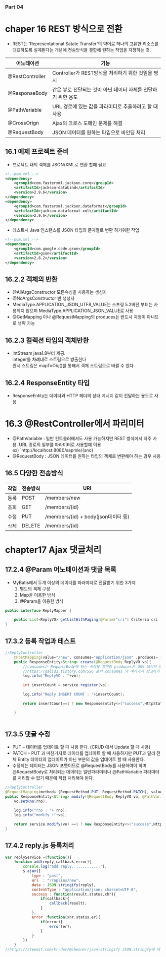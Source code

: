 ### Part 04 ###

# chaper 16 REST 방식으로 전환
 - REST는 'Representational Satate Transfer'의 약어로 하나의 고유한 리소스를 대표하도록 설계된다는 개념에 전송방식을 결합해 원하는 작업을 지정하는 것.

|어노테이션			|기능
|-------------------|-----------------------
|@RestController    |Controller가 REST방식을 처리하기 위한 것임을 명시
|@ResponseBody		|같은 뷰로 전달되는 것이 아닌 데이터 자체를 전달하기 위한 용도
|@PathVariable		|URL 경로에 있는 값을 파라미터로 추출하려고 할 때 사용
|@CrossOrign		|Ajax의 크로스 도메인 문제를 해결
|@RequestBody   	|JSON 데이터를 원하는 타입으로 바인딩 처리

## 16.1 예제 프로젝트 준비
- 프로젝트 내의 객체를 JSON/XML로 변환 할때 필요
```xml
<!--pom.xml -->
<dependency>
	<groupId>com.fasterxml.jackson.core</groupId>
	<artifactId>jackson-databind</artifactId>
	<version>2.9.6</version>
</dependency>    
<dependency>
	<groupId>com.fasterxml.jackson.dataformat</groupId>
	<artifactId>jackson-dataformat-xml</artifactId>
	<version>2.9.6</version>
</dependency>
```
- 테스트시 Java 인스턴스를 JSON 타입의 문자열로 변환 하기위한 작업
```xml
<!--pom.xml -->
<dependency>
	<groupId>com.google.code.gson</groupId>
	<artifactId>gson</artifactId>
	<version>2.8.2</version>
</dependency>  
```
## 16.2.2 객체의 반환
 - @AllArgsConstructor 모든속성을 사용하는 생성자
 - @NoArgsConstructor 빈 생성자
 - MediaType.APPLICATION_JSON_UTF8_VALUE는 스프링 5.2버전 부터는 사용되지 않으며 MediaType.APPLICATION_JSON_VALUE로 사용
 - @GetMapping 이나 @RequestMapping의 produces는 반드시 지정이 아니므로 생략 가능

## 16.2.3 컬렉션 타입의 객체반환
- IntStream java1.8부터 제공.<br>
 integer를 차례대로 스트림으로 방출한다<br>
 원시 스트림은 mapToObj()를 통해서 객체 스트림으로 바뀔 수 있다.

## 16.2.4 ResponseEntity 타입
 - ResponseEntity는 데이터와 HTTP 헤더의 상태 메시지 같이 전달하는 용도로 사용

# 16.3 @RestController에서 파리미터
 - @PathVariable : 일반 컨트롤러에서도 사용 가능하지만 REST 방식에서 자주 사용. URL 경로의 일부를 파라미터로 사용할때 이용
 <br>ex) `http://localhost:8080/sapmle/{sno}
 - @RequestBody : JSON 데이터를 원하는 타입의 객체로 변환해야 하는 경우 사용

## 16.5 다양한 전송방식

|작업	 |전송방식  | URI
|------------------ |-----------------------|--------
|등록    |POST      |/members/new
|조회	 |GET       |/members/{id}
|수정	 |PUT       |/members/{id} + body(json데이터 등)
|삭제	 |DELETE    |/members/{id}

# chapter17 Ajax 댓글처리

## 17.2.4 @Param 어노테이션과 댓글 목록
 - MyBatis에서 두개 이상의 데이터를 파라미터로 전달받기 위한 3가지
	1) 별도의 객체 구성
	2) Map을 이용한 방식
	3) @Param을 이용한 방식
```java
public interface ReplyMapper {
	
	public List<ReplyVO> getListWithPaging(@Param("cri") Criteria cri ,@Param("bno")Long bno);//cri 와 bno 두개다 사용 가능
}
```
## 17.3.2 등록 작업과 테스트
```java
//ReplyController
	@PostMapping(value="/new", consumes="application/json" ,produces= {MediaType.TEXT_PLAIN_VALUE})
	public ResponseEntity<String> create(@RequestBody ReplyVO vo){
		//consumes는 RequestBody에 담는 속성을 제한함 produces은 해당 데이터 타입으로만 받겠다고 지정하는 것
		//https://galid1.tistory.com/556 출처 consumes 외 여러가지 참고하기 좋음 
		log.info("ReplyVO : "+vo);
		
		int insertCount = service.register(vo);
		
		log.info("Reply INSERT COUNT : "+insertCount);
		
		return insertCount==1 ? new ResponseEntity<>("success",HttpStatus.OK) : new ResponseEntity<>(HttpStatus.INTERNAL_SERVER_ERROR);
		
	}
	
```

## 17.3.5 댓글 수정
- PUT – 데이터를 업데이트 할 때 사용 한다. (CRUD 에서  Update 할 때 사용)
- PATCH – PUT 과 마찬가지로 데이터를 업데이트 할 때 사용하지만 PUT과 달리 전체 Entity 데이터의 업데이트가 아닌 부분의 값을 업데이트 할 때 사용한다.
- 수정되는 데이터는 JSON 포맷이므로 @RequestBody를 사용하여야 하며 @RequestBody로 처리되는 데이터는 일반파라미터나 @PathVariable 파라미터를 처리할 수 없기 때문에 직접 처리해야 된다.
```java
//ReplyController
@RequestMapping(method= {RequestMethod.PUT, RequestMethod.PATCH}, value="/{rno}", consumes="application/json", produces= {MediaType.TEXT_PLAIN_VALUE})
public ResponseEntity<String> modify(@RequestBody ReplyVO vo, @PathVariable("rno") Long rno){
	vo.setRno(rno);
	
	log.info("rno : "+ rno);
	log.info("modify :"+vo);
	
	return service.modify(vo) ==1 ? new ResponseEntity<>("success",HttpStatus.OK) : new ResponseEntity<>(HttpStatus.INTERNAL_SERVER_ERROR);
}
```

## 17.4.2 reply.js 등록처리
```js
var replyService =(function(){
	function add(reply,callback,error){
		console.log("add reply.............");
		$.ajax({
			type : "post",
			url  : "/replies/new",
			data : JSON.stringify(reply),
			contentType : "application/json; charset=UTF-8",
			success : function(result,status,xhr){
				if(callback){
					callback(result);
				}
			},
			error :function(xhr,status,er){
				if(error){
					error(er);
				}
			}
		})
	}
//https://steemit.com/kr-dev/@cheonmr/json-stringify JSON.stringfy에 대한 내용
```